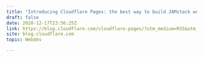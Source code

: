 ```yaml
---
title: "Introducing Cloudflare Pages: the best way to build JAMstack websites"
draft: false
date: 2020-12-17T23:56:25Z
link: https://blog.cloudflare.com/cloudflare-pages/?utm_medium=RSS&utm_source=hune
site: blog.cloudflare.com
topic: Webdev  

---
```

